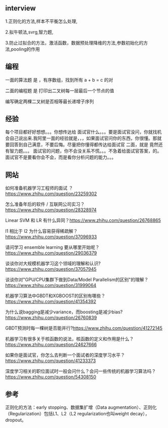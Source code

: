 ## interview
1.正则化的方法,样本不平衡怎么处理,

2.拟牛顿法,svrg,智力题,

3.防止过拟合的方法，激活函数，数据预处理降维的方法,参数初始化的方法,pooling的作用



## 编程
一面的算法题 是 ，有序数组，找到所有 a + b = c 的对

二面的编程题 是 打印出二叉树每一层最后一个节点的值

编写确定两棵二叉树是否相等最长递增子序列

## 经验
每个项目都好好想想。。。你想传达给  面试官什么。。。要是面试官没问，你就找机会自己说出来.我阿里一面的经验就是，，，如果面试官问你的东西，你很懂。那就要回答到自己满意，不要后悔。尽量把你懂得都传达给面试官
二面，就是 竟然还有智力题。。。  面试官的问题，你不会没关系不慌。。。不急着给面试官答案，的。 面试官不是要看你会不会，而是看你分析问题的能力。。。

## 网站
如何准备机器学习工程师的面试 ？ https://www.zhihu.com/question/23259302

怎么准备年后的软件 / 互联网公司实习？ https://www.zhihu.com/question/28328974

Linear SVM 和 LR 有什么异同？https://www.zhihu.com/question/26768865

l1 相比于 l2 为什么容易获得稀疏解？https://www.zhihu.com/question/37096933

请问学习 ensemble learning 要从哪里开始呢？ https://www.zhihu.com/question/29036379

谈谈你对大规模机器学习这个领域的理解和认识? https://www.zhihu.com/question/37057945

谈谈你对"GPU/CPU集群下做到Data/Model Parallelism的区别"的理解？https://www.zhihu.com/question/31999064

机器学习算法中GBDT和XGBOOST的区别有哪些？ https://www.zhihu.com/question/41354392

为什么说bagging是减少variance，而boosting是减少bias? https://www.zhihu.com/question/26760839

GBDT预测时每一棵树是否能并行?https://www.zhihu.com/question/41272145

机器学习有很多关于核函数的说法，核函数的定义和作用是什么？https://www.zhihu.com/question/24627666

如果你是面试官，你怎么去判断一个面试者的深度学习水平？https://www.zhihu.com/question/41233373

深度学习相关的职位面试时一般会问什么？会问一些传统的机器学习算法吗？ https://www.zhihu.com/question/54308150

## 参考
正则化的方法：early stopping、数据集扩增（Data augmentation）、正则化（Regularization）包括L1、L2（L2 regularization也叫weight decay），dropout。
